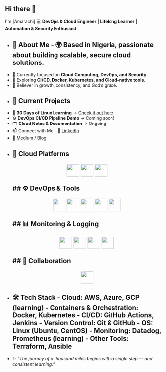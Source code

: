 ## Hi there 👋

I'm [Amarachi] 💻 **DevOps & Cloud Engineer | Lifelong Learner | Automation & Security Enthusiast** 
- ## 🌟 About Me - 🌍 Based in Nigeria, passionate about building scalable, secure cloud solutions. 
- 🎯 Currently focused on **Cloud Computing, DevOps, and Security**.
- 🚀 Exploring **CI/CD, Docker, Kubernetes, and Cloud-native tools**.
- 🙏 Believer in growth, consistency, and God’s grace.
- ## 📌 Current Projects
- 📖 **30 Days of Linux Learning** → [Check it out here](link-to-your-repo)
- ⚙️ **DevOps CI/CD Pipeline Demo** → Coming soon!
- 🗂 **Cloud Notes & Documentation** → Ongoing 
- 📫 Connect with Me - 💼 [LinkedIn](https://www.linkedin.com/in/amarachi-ezeonyekwere/)
- 📝 [Medium / Blog](https://medium.com/@amarachiezeonyekwere)
- ## 🚀 Cloud Platforms <p align="center"> <img src="https://cdn.jsdelivr.net/gh/devicons/devicon/icons/googlecloud/googlecloud-original.svg" width="40" height="40"/> <img src="https://cdn.jsdelivr.net/gh/devicons/devicon/icons/azure/azure-original.svg" width="40" height="40"/> <img src="https://cdn.jsdelivr.net/gh/devicons/devicon/icons/amazonwebservices/amazonwebservices-original.svg" width="40" height="40"/> </p> ## ⚙️ DevOps & Tools <p align="center"> <img src="https://cdn.jsdelivr.net/gh/devicons/devicon/icons/docker/docker-original.svg" width="40" height="40"/> <img src="https://cdn.jsdelivr.net/gh/devicons/devicon/icons/kubernetes/kubernetes-plain.svg" width="40" height="40"/> <img src="https://cdn.jsdelivr.net/gh/devicons/devicon/icons/git/git-original.svg" width="40" height="40"/> <img src="https://cdn.jsdelivr.net/gh/devicons/devicon/icons/github/github-original.svg" width="40" height="40"/> <img src="https://cdn.jsdelivr.net/gh/devicons/devicon/icons/linux/linux-original.svg" width="40" height="40"/> </p> ## 📊 Monitoring & Logging <p align="center"> <img src="https://companieslogo.com/img/orig/DDOG_BIG.D-7c4f8a16.png?t=1721032122" width="40" height="40"/> <img src="https://cdn.jsdelivr.net/gh/devicons/devicon/icons/elasticsearch/elasticsearch-original.svg" width="40" height="40"/> <img src="https://static-00.iconduck.com/assets.00/logstash-icon-512x512-yks3gegz.png" width="40" height="40"/> <img src="https://static-00.iconduck.com/assets.00/kibana-icon-512x509-1ffnx58z.png" width="40" height="40"/> </p> ## 💬 Collaboration <p align="center"> <img src="https://cdn.jsdelivr.net/gh/devicons/devicon/icons/slack/slack-original.svg" width="40" height="40"/> </p> 
- ## 🛠️ Tech Stack - **Cloud**: AWS, Azure, GCP (learning) - **Containers & Orchestration**: Docker, Kubernetes - **CI/CD**: GitHub Actions, Jenkins - **Version Control**: Git & GitHub - **OS**: Linux (Ubuntu, CentOS) - **Monitoring**: Datadog, Prometheus (learning) - **Other Tools**: Terraform, Ansible
- ✨ *“The journey of a thousand miles begins with a single step — and consistent learning.”* 

